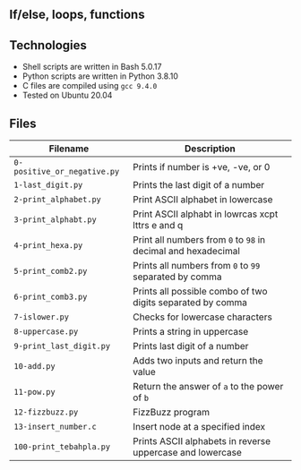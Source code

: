 ## If/else, loops, functions


## Technologies
* Shell scripts are written in Bash 5.0.17 
* Python scripts are written in Python 3.8.10
* C files are compiled using `gcc 9.4.0` 
* Tested on Ubuntu 20.04

## Files
| Filename | Description |
| -------- | ----------- |
| `0-positive_or_negative.py` | Prints if number is +ve, -ve, or 0 |
| `1-last_digit.py` | Prints the last digit of a number |
| `2-print_alphabet.py` | Print ASCII alphabet in lowercase |
| `3-print_alphabt.py` | Print ASCII alphabt in lowrcas xcpt lttrs e and q |
| `4-print_hexa.py` | Print all numbers from `0` to `98` in decimal and hexadecimal |
| `5-print_comb2.py` | Prints all numbers from `0` to `99` separated by comma |
| `6-print_comb3.py` | Prints all possible combo of two digits separated by comma |
| `7-islower.py` | Checks for lowercase characters |
| `8-uppercase.py` | Prints a string in uppercase |
| `9-print_last_digit.py` | Prints last digit of a number |
| `10-add.py` | Adds two inputs and return the value |
| `11-pow.py` | Return the answer of `a` to the power of `b` |
| `12-fizzbuzz.py` | FizzBuzz program |
| `13-insert_number.c` | Insert node at a specified index |
| `100-print_tebahpla.py` | Prints ASCII alphabets in reverse uppercase and lowercase |
